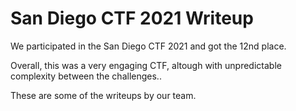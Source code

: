 # San Diego CTF 2021 Writeup


We participated in the San Diego CTF 2021 and got the 12nd place. 

Overall, this was a very engaging CTF, altough with unpredictable complexity between the challenges..

These are some of the writeups by our team.
